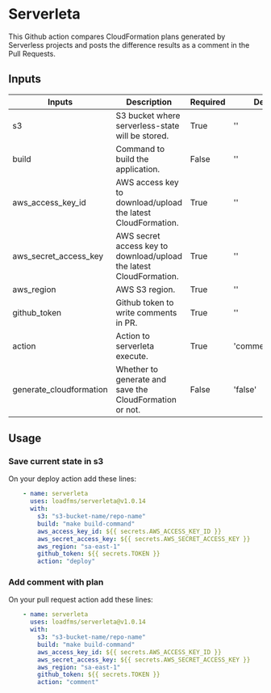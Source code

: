 # Serverleta

This Github action compares CloudFormation plans generated by Serverless projects and posts the difference results as a comment in the Pull Requests.

## Inputs

| Inputs         | Description                                                        | Required | Default |
|----------------|--------------------------------------------------------------------|----------|---------|
| s3             | S3 bucket where serverless-state will be stored.                   | True     | ''      |
| build          | Command to build the application.                       | False    | ''      |
| aws_access_key_id | AWS access key to download/upload the latest CloudFormation.           | True     | ''      |
| aws_secret_access_key | AWS secret access key to download/upload the latest CloudFormation. | True     | ''     |
| aws_region | AWS S3 region. | True     | ''     |
| github_token   | Github token to write comments in PR.                             | True     | ''      |
| action | Action to serverleta execute.                | True    | 'comment/deploy'  |
| generate_cloudformation | Whether to generate and save the CloudFormation or not. | False    | 'false' |

## Usage

### Save current state in s3

On your deploy action add these lines:
```yaml
    - name: serverleta
      uses: loadfms/serverleta@v1.0.14
      with:
        s3: "s3-bucket-name/repo-name"
        build: "make build-command"
        aws_access_key_id: ${{ secrets.AWS_ACCESS_KEY_ID }}
        aws_secret_access_key: ${{ secrets.AWS_SECRET_ACCESS_KEY }}
        aws_region: "sa-east-1"
        github_token: ${{ secrets.TOKEN }}
        action: "deploy" 

```

### Add comment with plan

On your pull request action add these lines:
```yaml
    - name: serverleta
      uses: loadfms/serverleta@v1.0.14
      with:
        s3: "s3-bucket-name/repo-name"
        build: "make build-command"
        aws_access_key_id: ${{ secrets.AWS_ACCESS_KEY_ID }}
        aws_secret_access_key: ${{ secrets.AWS_SECRET_ACCESS_KEY }}
        aws_region: "sa-east-1"
        github_token: ${{ secrets.TOKEN }}
        action: "comment" 

```
